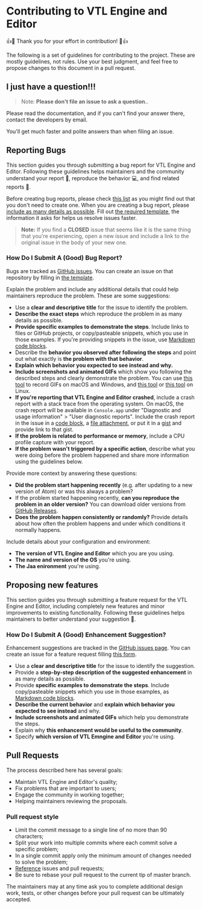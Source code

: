 # Contributing to VTL Engine and Editor

:+1::tada: Thank you for your effort in contribution! :tada::+1:

The following is a set of guidelines for contributing to the project.
These are mostly guidelines, not rules. Use your best judgment, and 
feel free to propose changes to this document in a pull request.

## I just have a question!!!

> Note: **Please don't file an issue to ask a question.**.

Please read the documentation, and if you can't find your answer there, contact the developers by email.

You'll get much faster and polite answers than when filing an issue.

## Reporting Bugs

This section guides you through submitting a bug report for VTL Engine and Editor. 
Following these guidelines helps maintainers and the community understand your report :pencil:,
reproduce the behavior :computer:, and find related reports :mag_right:.

Before creating bug reports, please check [this list](#before-submitting-a-bug-report) as you might find out that you don't need to create one. When you are creating a bug report, please [include as many details as possible](#how-do-i-submit-a-good-bug-report). Fill out [the required template](https://github.com/atom/.github/blob/master/.github/ISSUE_TEMPLATE/bug_report.md), the information it asks for helps us resolve issues faster.

> **Note:** If you find a **CLOSED** issue that seems like it is the same thing that you're experiencing, 
open a new issue and include a link to the original issue in the body of your new one.

### How Do I Submit A (Good) Bug Report?

Bugs are tracked as [GitHub issues](https://guides.github.com/features/issues/). 
You can create an issue on that repository by filling in 
[the template](https://github.com/vpinna80/VTL/issues/new?assignees=&labels=bug&template=bug_report.md&title=).

Explain the problem and include any additional details that could help maintainers reproduce the problem.
These are some suggestions:

* Use a **clear and descriptive title** for the issue to identify the problem.
* **Describe the exact steps** which reproduce the problem in as many details as possible.
* **Provide specific examples to demonstrate the steps**. Include links to files or GitHub projects, or copy/pasteable snippets, which you use in those examples. If you're providing snippets in the issue, use [Markdown code blocks](https://help.github.com/articles/markdown-basics/#multiple-lines).
* Describe the **behavior you observed after following the steps** and point out what exactly is **the problem with that behavior**.
* **Explain which behavior you expected to see instead and why.**
* **Include screenshots and animated GIFs** which show you following the described steps and clearly demonstrate the problem. You can use [this tool](https://www.cockos.com/licecap/) to record GIFs on macOS and Windows, and [this tool](https://github.com/colinkeenan/silentcast) or [this tool](https://github.com/GNOME/byzanz) on Linux.
* **If you're reporting that VTL Engine and Editor crashed**, include a crash report with a stack trace from the operating system. On macOS, the crash report will be available in `Console.app` under "Diagnostic and usage information" > "User diagnostic reports". Include the crash report in the issue in a [code block](https://help.github.com/articles/markdown-basics/#multiple-lines), a [file attachment](https://help.github.com/articles/file-attachments-on-issues-and-pull-requests/), or put it in a [gist](https://gist.github.com/) and provide link to that gist.
* **If the problem is related to performance or memory**, include a CPU profile capture with your report.
* **If the problem wasn't triggered by a specific action**, describe what you were doing before the problem happened and share more information using the guidelines below.

Provide more context by answering these questions:

* **Did the problem start happening recently** (e.g. after updating to a new version of Atom) or was this always a problem?
* If the problem started happening recently, **can you reproduce the problem in an older version?** You can download older versions from [GitHub Releases](https://github.com/vpinna80/VTL/releases).
* **Does the problem happen consistently or randomly?** Provide details about how often the problem happens and under which conditions it normally happens.

Include details about your configuration and environment:

* **The version of VTL Engine and Editor** which you are you using.
* **The name and version of the OS** you're using.
* **The Jaa enironment** you're using.

## Proposing new features

This section guides you through submitting a feature request for the VTL Engine and Editor, 
including completely new features and minor improvements to existing functionality. 
Following these guidelines helps maintainers to better understand your suggestion :pencil:.

### How Do I Submit A (Good) Enhancement Suggestion?

Enhancement suggestions are tracked in the [GitHub issues page](https://github.com/vpinna80/VTL/issues?q=is%3Aopen+is%3Aissue+label%3Aenhancement).
You can create an issue for a feature request filling [this form](https://github.com/vpinna80/VTL/issues/new?assignees=&labels=&template=feature_request.md&title=).

* Use a **clear and descriptive title** for the issue to identify the suggestion.
* Provide a **step-by-step description of the suggested enhancement** in as many details as possible.
* Provide **specific examples to demonstrate the steps**. Include copy/pasteable snippets which you use in those examples, as [Markdown code blocks](https://help.github.com/articles/markdown-basics/#multiple-lines).
* **Describe the current behavior** and **explain which behavior you expected to see instead** and why.
* **Include screenshots and animated GIFs** which help you demonstrate the steps.
* Explain why **this enhancement would be useful to the community**.
* Specify **which version of VTL Emngine and Editor** you're using.

## Pull Requests

The process described here has several goals:

- Maintain VTL Engine and Editor's quality;
- Fix problems that are important to users;
- Engage the community in working together;
- Helping maintainers reviewing the proposals.

### Pull request style

* Limit the commit message to a single line of no more than 90 characters;
* Split your work into multiple commits where each commit solve a specific problem;
* In a single commit apply only the minimum amount of changes needed to solve the problem; 
* [Reference](https://help.github.com/en/github/writing-on-github/autolinked-references-and-urls#issues-and-pull-requests) issues and pull requests;
* Be sure to rebase your pull request to the current tip of master branch.

The maintainers may at any time ask you to complete additional design work, 
tests, or other changes before your pull request can be ultimately accepted.
